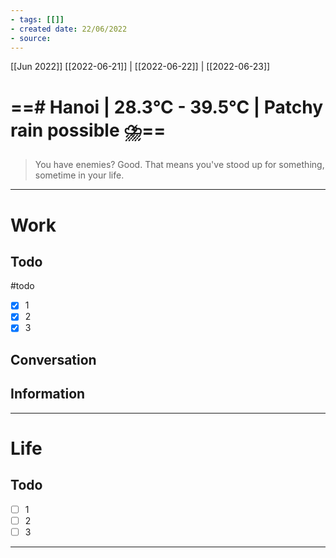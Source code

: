 ```yaml
---
- tags: [[]]
- created date: 22/06/2022
- source: 
---
```

[[Jun 2022]]
[[2022-06-21]]   |   [[2022-06-22]] | [[2022-06-23]] 


# ==# Hanoi | 28.3°C - 39.5°C | Patchy rain possible ⛈️==

> You have enemies? Good. That means you've stood up for something, sometime in your life.

---

# Work
## Todo
#todo
- [x] 1
- [x] 2
- [x] 3
## Conversation

## Information

---

# Life
## Todo
- [ ] 1
- [ ] 2
- [ ] 3

---